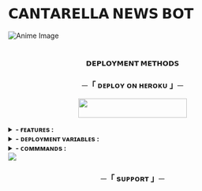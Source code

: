 # 𝗖𝗔𝗡𝗧𝗔𝗥𝗘𝗟𝗟𝗔 𝗡𝗘𝗪𝗦 𝗕𝗢𝗧

![Anime Image](https://i.ibb.co/ynjcqYdZ/photo-2025-04-06-20-48-47-7490304985767346192.jpg)

  <h1 align="center"></h1>
<p align="center"> 
<b>𝗗𝗘𝗣𝗟𝗢𝗬𝗠𝗘𝗡𝗧 𝗠𝗘𝗧𝗛𝗢𝗗𝗦</b>
</p>

<h3 align="center">
    ─「 ᴅᴇᴩʟᴏʏ ᴏɴ ʜᴇʀᴏᴋᴜ 」─
</h3>

<p align="center"><a href="https://dashboard.heroku.com/new?template=https://github.com/Codeflix-Bots/AutoRenameBot"> <img src="https://img.shields.io/badge/Deploy%20On%20Heroku-black?style=for-the-badge&logo=heroku" width="220" height="38.45"/></a></p>

<details><summary><b> - ғᴇᴀᴛᴜʀᴇs :</b></summary>

<img src="https://user-images.githubusercontent.com/73097560/115834477-dbab4500-a447-11eb-908a-139a6edaec5c.gif">
  
## ғᴇᴀᴛᴜʀᴇs
```
• ᴛʜɪs ᴛᴇʟᴇɢʀᴀᴍ ʙᴏᴛ ғᴇᴛᴄʜᴇs ᴀɴɪᴍᴇ ɴᴇᴡs ғʀᴏᴍ ᴍᴜʟᴛɪᴘʟᴇ sᴏᴜʀᴄᴇs ʟɪᴋᴇ ᴍʏᴀɴɪᴍᴇʟɪsᴛ, ᴄʀᴜɴᴄʜʏʀᴏʟʟ, ᴀɴᴅ ᴛʜᴇᴀɴɪᴍᴇᴅᴀɪʟʏ, ᴀɴᴅ ᴘᴏsᴛs ᴛʜᴇᴍ ɪɴ ʏᴏᴜʀ ᴄʜᴏsᴇɴ ᴛᴇʟᴇɢʀᴀᴍ ᴄʜᴀɴɴᴇʟ ᴏʀ ɢʀᴏᴜᴘ. ʏᴏᴜ ᴄᴀɴ ᴜsᴇ ᴛʜɪs ʙᴏᴛ ᴛᴏ ᴄʀᴇᴀᴛᴇ ᴀɴ ᴀɴɪᴍᴇ ɴᴇᴡs ᴄʜᴀɴɴᴇʟ ᴛʜᴀᴛ ᴀᴜᴛᴏᴍᴀᴛɪᴄᴀʟʟʏ ᴜᴘᴅᴀᴛᴇs ᴡɪᴛʜ ᴛʜᴇ ʟᴀᴛᴇsᴛ ɴᴇᴡs.

```
<b>ᴛᴏ ᴋɴᴏᴡ ᴀʙᴏᴜᴛ ᴀʟʟ ғᴇᴀᴛᴜʀᴇs, ᴊᴏɪɴ ᴏᴜʀ  <a href='https://t.me/EmitingStars_Botz'>ᴜᴘᴅᴀᴛᴇs ᴄʜᴀɴɴᴇʟ</a>.</b>
</details>

<details><summary><b> - ᴅᴇᴘʟᴏʏᴍᴇɴᴛ ᴠᴀʀɪᴀʙʟᴇs :</summary>
  
## ᴅᴇᴘʟᴏʏᴍᴇɴᴛ ᴠᴀʀɪᴀʙʟᴇs
```
* `BOT_TOKEN` - Get bot token from <a href="https://t.me/BotFather" target="/blank">Bot Father</a>
* `API_ID` - Get api id from <a href="https://my.telegram.org" target="/blank">Telegram Auth</a>
* `API_HASH` - Get api hash from <a href="https://my.telegram.org" target="/blank">Telegram Auth</a>
* `DATABASE_URI` - Mongo Database URL from <a href="https://cloud.mongodb.com" target="/blank">Mongo DB</a>
* `PICS` - Start message photo. `Optional`
```
</details>
<details><summary><b> - ᴄᴏᴍᴍᴍᴀɴᴅs :</summary>
  
## ᴄᴏᴍᴍᴍᴀɴᴅs
```
start - Cʜᴇᴄᴋ ɪᴀᴍ ᴀʟɪᴠᴇ ᴏʀ ɴᴏᴛ 
news - Mᴀsᴛᴇʀ, ᴀᴅᴅ ᴀ ᴄʜᴀɴɴᴇʟ ᴀɴᴅ ʟᴇᴛ ʏᴏᴜʀ ǫᴜᴇᴇɴ sʟᴀʏ.
listnews - Mʏ ᴍᴀsᴛᴇʀ, ʏᴏᴜ ᴄᴀɴ sᴇᴇ ᴡʜᴇɴ ʏᴏᴜʀ ǫᴜᴇᴇɴ ɪs sʟᴀʏɪɴɢ.
removenews - Mᴀsᴛᴇʀ, ʀᴇᴍᴏᴠᴇ ᴍᴇ ғʀᴏᴍ ᴛʜɪs ᴄʜᴀɴɴᴇʟ ʙᴇᴄᴀᴜsᴇ ʏᴏᴜʀ sʟᴀʏ ǫᴜᴇᴇɴ ɪs ʙᴏʀᴇᴅ.
addadmin - Gᴇᴛ ᴍᴇ ᴀ ɴᴇᴡ ᴍᴀsᴛᴇʀ, ᴍʏ ᴅᴇᴀʀ ᴅᴀᴅᴅʏ.
removeadmin - Eᴡᴡ, ɪ ᴡᴏɴ'ᴛ ᴡᴏʀᴋ ғᴏʀ ʏᴏᴜ.
listadmins - Tʜᴇsᴇ ᴀʀᴇ ᴍʏ ᴄᴜᴛᴇ ᴍᴀsᴛᴇʀs ᴡʜᴏ ᴄᴀʟʟ ᴍᴇ sʟᴀʏ ǫᴜᴇᴇɴ.
```
</details>
<img src="https://user-images.githubusercontent.com/73097560/115834477-dbab4500-a447-11eb-908a-139a6edaec5c.gif">

<h3 align="center">
    ─「 sᴜᴩᴩᴏʀᴛ 」─
</h3>

<p align="center">
